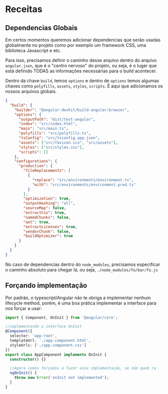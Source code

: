 # Receitas

## Dependencias Globais

Em certos momentos queremos adicionar dependencias que serão usadas globalmente no projeto como por exemplo um framework CSS, uma biblioteca Javascript e etc.

Para isso, precisamos definir o caminho desse arquivo dentro do arquivo `angular.json`, que é o "centro nervoso" do projeto, ou seja, é o lugar que está definido TODAS as informações necessárias para o build acontecer.

Dentro da chave `build`, temos `options` e dentro de `options` temos algumas chaves como `polyfills`, `assets`, `styles`, `scripts`. É aqui que adicionamos os nossos arquivos globais.

```json
{
  "build": {
    "builder": "@angular-devkit/build-angular:browser",
    "options": {
      "outputPath": "dist/test-angular",
      "index": "src/index.html",
      "main": "src/main.ts",
      "polyfills": "src/polyfills.ts",
      "tsConfig": "src/tsconfig.app.json",
      "assets": ["src/favicon.ico", "src/assets"],
      "styles": ["src/styles.css"],
      "scripts": []
    },
    "configurations": {
      "production": {
        "fileReplacements": [
          {
            "replace": "src/environments/environment.ts",
            "with": "src/environments/environment.prod.ts"
          }
        ],
        "optimization": true,
        "outputHashing": "all",
        "sourceMap": false,
        "extractCss": true,
        "namedChunks": false,
        "aot": true,
        "extractLicenses": true,
        "vendorChunk": false,
        "buildOptimizer": true
      }
    }
  }
}
```

No caso de dependencias dentro do `node_modules`, precisamos especificar o caminho absoluto para chegar lá, ou seja, `./node_modules/fo/bar/fo.js`

## Forçando implementação

Por padrão, o typescript/Angular não te obriga a implementar nenhum lifecycle method, porém, é uma boa prática implementar a interface para nos forçar a usar:

```ts
import { Component, OnInit } from '@angular/core';

//implementando a interface OnInit
@Component({
  selector: 'app-root',
  templateUrl: './app.component.html',
  styleUrls: ['./app.component.css']
})
export class AppComponent implements OnInit {
  constructor() {}

  //Agora somos forçados a fazer essa implementação, se não queb ra
  ngOnInit() {
    throw new Error('onInit not implemented');
  }
}
```

